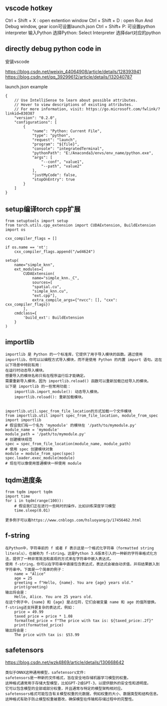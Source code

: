## vscode hotkey
Ctrl + Shift + X : open extention window
Ctrl + Shift + D : open Run And Debug window, gear icon可设置launch.json
Ctrl + Shift+ P: 
    可设置python interpreter
        输入Python
        选择Python: Select Interpreter
        选择dart对应的python

## directly debug python code in

安装vscode 


https://blog.csdn.net/weixin_44064908/article/details/128393941
https://blog.csdn.net/qq_39299612/article/details/132040787

launch.json example
```
{
    // Use IntelliSense to learn about possible attributes.
    // Hover to view descriptions of existing attributes.
    // For more information, visit: https://go.microsoft.com/fwlink/?linkid=830387
    "version": "0.2.0",
    "configurations": [
        {
            "name": "Python: Current File",
            "type": "python",
            "request": "launch",
            "program": "${file}",
            "console": "integratedTerminal",
            "pythonPath": "E:/Anaconda3/envs/env_name/python.exe",
            "args": [
                "--conf", "value1",
                "--path", "value2"
            ],
            "justMyCode": false,
            "stopOnEntry": true
        }
    ]
}

```

## setup编译torch cpp扩展 
```
from setuptools import setup
from torch.utils.cpp_extension import CUDAExtension, BuildExtension
import os

cxx_compiler_flags = []

if os.name == 'nt':
    cxx_compiler_flags.append("/wd4624")

setup(
    name="simple_knn",
    ext_modules=[
        CUDAExtension(
            name="simple_knn._C",
            sources=[
            "spatial.cu", 
            "simple_knn.cu",
            "ext.cpp"],
            extra_compile_args={"nvcc": [], "cxx": cxx_compiler_flags})
        ],
    cmdclass={
        'build_ext': BuildExtension
    }
)
```

## importlib
```
importlib 是 Python 的一个标准库，它提供了用于导入模块的函数。通过使用 importlib，你可以以编程方式导入模块，而不是使用 Python 的内置 import 语句。这在以下场景中特别有用：
在运行时动态导入模块。
想要导入的模块名称只有在程序运行后才能确定。
需要重新导入模块，因为 importlib.reload() 函数可以重新加载已经导入的模块。
以下是 importlib 的一些常用功能：
    importlib.import_module(): 动态导入模块。
    importlib.reload(): 重新加载模块。


importlib.util.spec_from_file_location的方式加载一个文件模块
from importlib.util import spec_from_file_location, module_from_spec
import importlib
# 假设我们有一个名为 'mymodule' 的模块在 '/path/to/mymodule.py'
module_name = 'mymodule'
module_path = '/path/to/mymodule.py'
# 创建模块规范
spec = spec_from_file_location(module_name, module_path)
# 使用 spec 创建模块对象
module = module_from_spec(spec)
spec.loader.exec_module(module)
# 现在可以像使用普通模块一样使用 module
```

## tqdm进度条
```
from tqdm import tqdm
import time
for i in tqdm(range(100)):
    # 假设我们正在进行一些耗时的操作，比如训练深度学习模型
    time.sleep(0.01)

更多例子可以看https://www.cnblogs.com/hsluoyang/p/17456462.html
```

## f-string
```
在Python中，字符串前的 f 或者 F 表示这是一个格式化字符串（formatted string literals），也被称为 f-string。这是Python 3.6版本引入的一种新的字符串格式化方法，提供了一种非常简洁和直观的方式来在字符串中嵌入表达式。
使用 f-string，你可以在字符串中直接包含表达式，表达式会被自动求值，并将结果嵌入到字符串中。下面是一个简单的例子：
    name = "Alice"
    age = 25
    greeting = f"Hello, {name}. You are {age} years old."
    print(greeting)
输出将会是：
    Hello, Alice. You are 25 years old.
在这个例子中，{name} 和 {age} 是占位符，它们会被变量 name 和 age 的值所替换。
f-string还支持更复杂的表达式，例如：
    price = 49.99
    taxed_price = price * 1.08
    formatted_price = f"The price with tax is: ${taxed_price:.2f}"
    print(formatted_price)
输出将会是：
    The price with tax is: $53.99
```

## 

## safetensors
https://blog.csdn.net/wzk4869/article/details/130668642
```
类似于ONNX这种通用模型，safetensors文件:
safetensors是一种新的文件格式，旨在安全地存储机器学习模型的权重。
这种格式通常用于存储大型模型，比如GPT-2或GPT-3，以提供额外的安全性和透明度。
它可以包含模型的全部或部分权重，并且通常与特定的模型架构相对应。
safetensors格式可能包含有关模型权重的元数据，例如权重的大小、数据类型和结构信息。
这种格式有助于防止模型权重被篡改，确保模型在传输和存储过程中的完整性。
```


